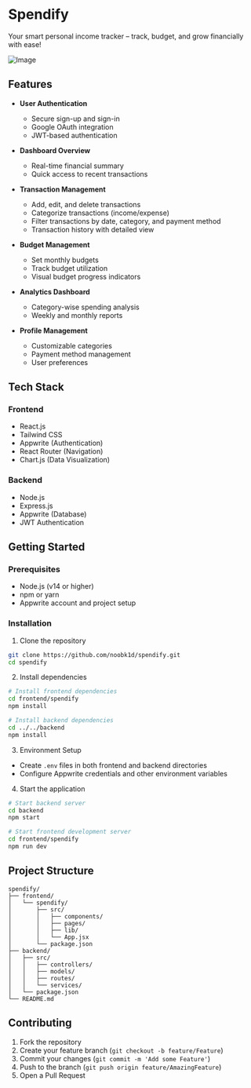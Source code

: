 # Spendify

Your smart personal income tracker – track, budget, and grow financially with ease!

![Image](https://github.com/user-attachments/assets/869b79ad-6b77-4c5d-8c2e-7a1518034f05)

## Features

- **User Authentication**

  - Secure sign-up and sign-in
  - Google OAuth integration
  - JWT-based authentication

- **Dashboard Overview**

  - Real-time financial summary
  - Quick access to recent transactions

- **Transaction Management**

  - Add, edit, and delete transactions
  - Categorize transactions (income/expense)
  - Filter transactions by date, category, and payment method
  - Transaction history with detailed view

- **Budget Management**

  - Set monthly budgets
  - Track budget utilization
  - Visual budget progress indicators

- **Analytics Dashboard**

  - Category-wise spending analysis
  - Weekly and monthly reports

- **Profile Management**
  - Customizable categories
  - Payment method management
  - User preferences

## Tech Stack

### Frontend

- React.js
- Tailwind CSS
- Appwrite (Authentication)
- React Router (Navigation)
- Chart.js (Data Visualization)

### Backend

- Node.js
- Express.js
- Appwrite (Database)
- JWT Authentication

## Getting Started

### Prerequisites

- Node.js (v14 or higher)
- npm or yarn
- Appwrite account and project setup

### Installation

1. Clone the repository

```bash
git clone https://github.com/noobk1d/spendify.git
cd spendify
```

2. Install dependencies

```bash
# Install frontend dependencies
cd frontend/spendify
npm install

# Install backend dependencies
cd ../../backend
npm install
```

3. Environment Setup

- Create `.env` files in both frontend and backend directories
- Configure Appwrite credentials and other environment variables

4. Start the application

```bash
# Start backend server
cd backend
npm start

# Start frontend development server
cd frontend/spendify
npm run dev
```

## Project Structure

```
spendify/
├── frontend/
│   └── spendify/
│       ├── src/
│       │   ├── components/
│       │   ├── pages/
│       │   ├── lib/
│       │   └── App.jsx
│       └── package.json
├── backend/
│   ├── src/
│   │   ├── controllers/
│   │   ├── models/
│   │   ├── routes/
│   │   └── services/
│   └── package.json
└── README.md
```

<!-- ## API Documentation

### Authentication

- POST `/api/auth/signup` - User registration
- POST `/api/auth/signin` - User login
- POST `/api/auth/google` - Google OAuth authentication

### Transactions -->

## Contributing

1. Fork the repository
2. Create your feature branch (`git checkout -b feature/Feature`)
3. Commit your changes (`git commit -m 'Add some Feature'`)
4. Push to the branch (`git push origin feature/AmazingFeature`)
5. Open a Pull Request
